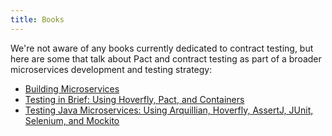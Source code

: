 ```yaml
---
title: Books
---
```


We're not aware of any books currently dedicated to contract testing, but here are some that talk about Pact and contract testing as part of a broader microservices development and testing strategy:

* [Building Microservices](https://samnewman.io/books/)
* [Testing in Brief: Using Hoverfly, Pact, and Containers](https://www.amazon.com/Microservices-Testing-Brief-Hoverfly-Containers-ebook/dp/B0876N9SP6)
* [Testing Java Microservices: Using Arquillian, Hoverfly, AssertJ, JUnit, Selenium, and Mockito](https://www.amazon.com/Alex-Soto-Bueno/dp/1617292893)
